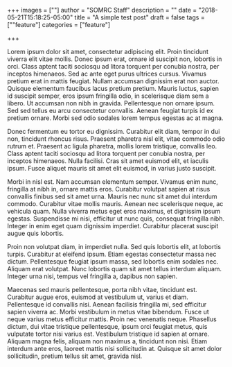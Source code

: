 +++
images = [""]
author = "SOMRC Staff"
description = ""
date = "2018-05-21T15:18:25-05:00"
title = "A simple test post"
draft = false
tags = [""feature"]
categories = ["feature"]

+++

Lorem ipsum dolor sit amet, consectetur adipiscing elit. Proin tincidunt viverra elit vitae mollis. Donec ipsum erat, ornare id suscipit non, lobortis in orci. Class aptent taciti sociosqu ad litora torquent per conubia nostra, per inceptos himenaeos. Sed ac ante eget purus ultrices cursus. Vivamus pretium erat in mattis feugiat. Nullam accumsan dignissim erat non auctor. Quisque elementum faucibus lacus pretium pretium. Mauris luctus, sapien id suscipit semper, eros ipsum fringilla odio, in scelerisque diam sem a libero. Ut accumsan non nibh in gravida. Pellentesque non ornare ipsum. Sed sed tellus eu arcu consectetur convallis. Aenean feugiat turpis id ex pretium ornare. Morbi sed odio sodales lorem tempus egestas ac at magna.

Donec fermentum eu tortor eu dignissim. Curabitur elit diam, tempor in dui non, tincidunt rhoncus risus. Praesent pharetra nisl elit, vitae commodo odio rutrum et. Praesent ac ligula pharetra, mollis lorem tristique, convallis leo. Class aptent taciti sociosqu ad litora torquent per conubia nostra, per inceptos himenaeos. Nulla facilisi. Cras sit amet euismod elit, et iaculis ipsum. Fusce aliquet mauris sit amet elit euismod, in varius justo suscipit.

Morbi in nisl est. Nam accumsan elementum semper. Vivamus enim nunc, fringilla at nibh in, ornare mattis eros. Curabitur volutpat sapien at risus convallis finibus sed sit amet urna. Mauris nec nunc sit amet dui interdum commodo. Curabitur vitae mollis mauris. Aenean nec scelerisque neque, ac vehicula quam. Nulla viverra metus eget eros maximus, et dignissim ipsum egestas. Suspendisse mi nisi, efficitur ut nunc quis, consequat fringilla nibh. Integer in enim eget quam dignissim imperdiet. Curabitur placerat suscipit augue quis lobortis.

Proin non volutpat diam, in imperdiet nulla. Sed quis lobortis elit, at lobortis turpis. Curabitur at eleifend ipsum. Etiam egestas consectetur massa nec dictum. Pellentesque feugiat ipsum massa, sed lobortis enim sodales nec. Aliquam erat volutpat. Nunc lobortis quam sit amet tellus interdum aliquam. Integer urna nisi, tempus vel fringilla a, dapibus non sapien.

Maecenas sed mauris pellentesque, porta nibh vitae, tincidunt est. Curabitur augue eros, euismod at vestibulum ut, varius et diam. Pellentesque id convallis nisi. Aenean facilisis fringilla mi, sed efficitur sapien viverra ac. Morbi vestibulum in metus vitae bibendum. Fusce ut neque varius metus efficitur mattis. Proin nec venenatis neque. Phasellus dictum, dui vitae tristique pellentesque, ipsum orci feugiat metus, quis vulputate tortor nisi varius est. Vestibulum tristique id sapien at ornare. Aliquam magna felis, aliquam non maximus a, tincidunt non nisi. Etiam interdum ante eros, laoreet mattis nisi sollicitudin at. Quisque sit amet dolor sollicitudin, pretium tellus sit amet, gravida nisl.
